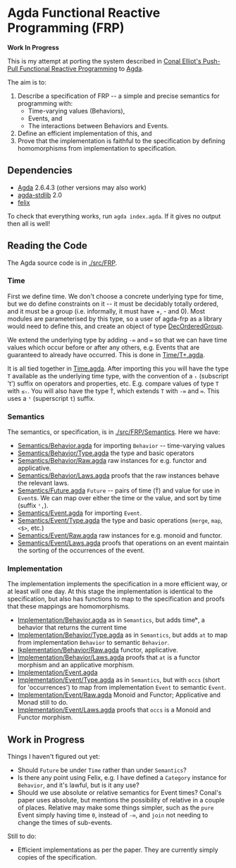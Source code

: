 # Agda Functional Reactive Programming (FRP)

**Work In Progress**

This is my attempt at porting the system described in [Conal Elliot's Push-Pull Functional Reactive Programming](http://conal.net/papers/push-pull-frp/push-pull-frp.pdf) to [Agda](https://agda.readthedocs.io/en/latest/getting-started/what-is-agda.html).

The aim is to:

1. Describe a specification of FRP -- a simple and precise semantics for programming with:
    * Time-varying values (Behaviors),
    * Events, and
    * The interactions between Behaviors and Events.
2. Define an efficient implementation of this, and
3. Prove that the implementation is faithful to the specification by defining homomorphisms from implementation to specification.

## Dependencies

* [Agda](https://agda.readthedocs.io/en/latest/getting-started/what-is-agda.html) 2.6.4.3 (other versions may also work)
* [agda-stdlib](https://github.com/Agda/agda-stdlib) 2.0
* [felix](https://github.com/conal/felix)

To check that everything works, run `agda index.agda`.
If it gives no output then all is well!

## Reading the Code

The Agda source code is in [./src/FRP](./src/FRP).

### Time

First we define time.
We don't choose a concrete underlying type for time, but we do define constraints on it -- it must be decidably totally ordered, and it must be a group (i.e. informally, it must have +, - and 0).
Most modules are parameterised by this type, so a user of agda-frp as a library would need to define this, and create an object of type [DecOrderedGroup](./src/FRP/Time/DecOrderedGroup.agda).

We extend the underlying type by adding `-∞` and `∞` so that we can have time values which occur before or after any others, e.g. Events that are guaranteed to already have occurred.
This is done in [Time/T+.agda](./src/FRP/Time/T+.agda).

It is all tied together in [Time.agda](./src/FRP/Time.agda).
After importing this you will have the type `T` available as the underlying time type, with the convention of a `ₜ` (subscript 't') suffix on operators and properties, etc. E.g. compare values of type `T` with `≤ₜ`.
You will also have the type `T̂`, which extends `T` with `-∞` and `∞`.
This uses a `ᵗ` (superscript `t`) suffix.

### Semantics

The semantics, or specification, is in [./src/FRP/Semantics](./src/FRP/Semantics).
Here we have:

* [Semantics/Behavior.agda](./src/FRP/Semantics/Behavior.agda) for importing `Behavior` -- time-varying values
* [Semantics/Behavior/Type.agda](./src/FRP/Semantics/Behavior/Type.agda) the type and basic operators
* [Semantics/Behavior/Raw.agda](./src/FRP/Semantics/Behavior/Raw.agda) raw instances for e.g. functor and applicative.
* [Semantics/Behavior/Laws.agda](./src/FRP/Semantics/Behavior/Laws.agda) proofs that the raw instances behave the relevant laws.
* [Semantics/Future.agda](./src/FRP/Semantics/Future.agda) `Future` -- pairs of time (`T̂`) and value for use in `Event`s. We can map over either the time or the value, and sort by time (suffix `ᵗ,`).
* [Semantics/Event.agda](./src/FRP/Semantics/Event.agda) for importing `Event`.
* [Semantics/Event/Type.agda](./src/FRP/Semantics/Event/Type.agda) the type and basic operations (`merge`, `map`, `<$>`, etc.)
* [Semantics/Event/Raw.agda](./src/FRP/Semantics/Event/Raw.agda) raw instances for e.g. monoid and functor.
* [Semantics/Event/Laws.agda](./src/FRP/Semantics/Event/Laws.agda) proofs that operations on an event maintain the sorting of the occurrences of the event.

### Implementation

The implementation implements the specification in a more efficient way, or at least will one day.
At this stage the implementation is identical to the specification, but also has functions to map to the specification and proofs that these mappings are homomorphisms.

* [Implementation/Behavior.agda](./src/FRP/Implementation/Behavior.agda) as in `Semantics`, but adds timeᵇ, a behavior that returns the current time
* [Implementation/Behavior/Type.agda](./src/FRP/Implementation/Behavior/Type.agda) as in `Semantics`, but adds `at` to map from implementation `Behavior` to semantic `Behavior`.
* [Iķplementation/Behavior/Raw.agda](./src/FRP/Iķplementation/Behavior/Raw.agda) functor, applicative.
* [Implementation/Behavior/Laws.agda](./src/FRP/Implementation/Behavior/Laws.agda) proofs that `at` is a functor morphism and an applicative morphism.
* [Implementation/Event.agda](./src/FRP/Implementation/Event.agda)
* [Implementation/Event/Type.agda](./src/FRP/Implementation/Event/Type.agda) as in `Semantics`, but with `occs` (short for 'occurrences') to map from implementation `Event` to semantic `Event`.
* [Implementation/Event/Raw.agda](./src/FRP/Implementation/Event/Raw.agda) Monoid and Functor; Applicative and Monad still to do.
* [Implementation/Event/Laws.agda](./src/FRP/Implementation/Event/Laws.agda) proofs that `occs` is a Monoid and Functor morphism.

## Work in Progress

Things I haven't figured out yet:

* Should `Future` be under `Time` rather than under `Semantics`?
* Is there any point using Felix, e.g. I have defined a `Category` instance for `Behavior`, and it's lawful, but is it any use?
* Should we use absolute or relative semantics for Event times?
  Conal's paper uses absolute, but mentions the possibility of relative in a couple of places.
  Relative may make some things simpler, such as the `pure` Event simply having time `0`, instead of `-∞`, and `join` not needing to change the times of sub-events.

Still to do:

* Efficient implementations as per the paper.
  They are currently simply copies of the specification.
